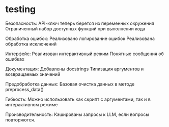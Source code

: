 # testing
Безопасность:
API-ключ теперь берется из переменных окружения
Ограниченный набор доступных функций при выполнении кода

Обработка ошибок:
Реализовано логирование ошибок
Реализована обработка исключений

Интерфейс:
Реализован интерактивный режим
Понятные сообщения об ошибках

Документация:
Добавлены docstrings
Типизация аргументов и возвращаемых значений

Предобработка данных:
Базовая очистка данных в методе preprocess_data()

Гибкость:
Можно использовать как скрипт с аргументами, так и в интерактивном режиме

Производительность:
Кэшированы запросы к LLM, если вопросы повторяются.
